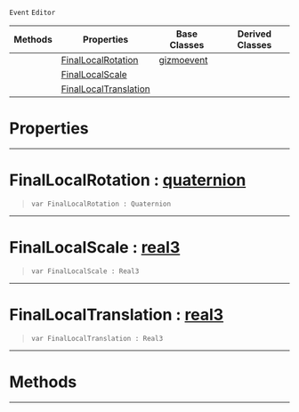  `Event` `Editor`



|Methods|Properties|Base Classes|Derived Classes|
|---|---|---|---|
| |[ FinalLocalRotation](https://github.com/PlasmaEngine/PlasmaDocs/tree/master/docs/C%2B%2B/code_reference/class_reference/objecttransformgizmoevent.markdown#finallocalrotation-plasma)|[gizmoevent](https://github.com/PlasmaEngine/PlasmaDocs/tree/master/docs/C%2B%2B/code_reference/class_reference/gizmoevent.markdown)| |
| |[ FinalLocalScale](https://github.com/PlasmaEngine/PlasmaDocs/tree/master/docs/C%2B%2B/code_reference/class_reference/objecttransformgizmoevent.markdown#finallocalscale-plasma-eng)| | |
| |[ FinalLocalTranslation](https://github.com/PlasmaEngine/PlasmaDocs/tree/master/docs/C%2B%2B/code_reference/class_reference/objecttransformgizmoevent.markdown#finallocaltranslation-ze)| | |


 #  Properties


---  
 #  FinalLocalRotation : [quaternion](https://github.com/PlasmaEngine/PlasmaDocs/tree/master/docs/C%2B%2B/code_reference/lightning_base_types/quaternion.markdown)

> 
> ``` lang=cpp, name=Lightning
> var FinalLocalRotation : Quaternion


---  
 #  FinalLocalScale : [real3](https://github.com/PlasmaEngine/PlasmaDocs/tree/master/docs/C%2B%2B/code_reference/lightning_base_types/real3.markdown)

> 
> ``` lang=cpp, name=Lightning
> var FinalLocalScale : Real3


---  
 #  FinalLocalTranslation : [real3](https://github.com/PlasmaEngine/PlasmaDocs/tree/master/docs/C%2B%2B/code_reference/lightning_base_types/real3.markdown)

> 
> ``` lang=cpp, name=Lightning
> var FinalLocalTranslation : Real3


---  
 #  Methods


---  
 

 